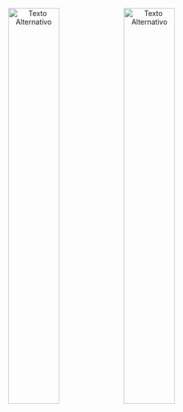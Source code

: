 
<p align="center">
  <img src="https://github.com/user-attachments/assets/2f78f88d-6fc7-4f3d-bf38-f44b60a0c2ab" alt="Texto Alternativo" width="45%">
  <img src="https://github.com/user-attachments/assets/a9d73a0f-2109-456d-ae4f-b32cdcc94be6" alt="Texto Alternativo" width="45%">
</p>

